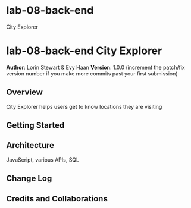 # lab-08-back-end
City Explorer

# lab-08-back-end City Explorer

**Author**: Lorin Stewart & Evy Haan
**Version**: 1.0.0 (increment the patch/fix version number if you make more commits past your first submission)

## Overview
City Explorer helps users get to know locations they are visiting

## Getting Started
<!-- What are the steps that a user must take in order to build this app on their own machine and get it running? -->

## Architecture
JavaScript, various APIs, SQL

## Change Log
<!-- Use this area to document the iterative changes made to your application as each feature is successfully implemented. Use time stamps. Here's an examples:

01-01-2001 4:59pm - Application now has a fully-functional express server, with a GET route for the location resource. -->

## Credits and Collaborations
